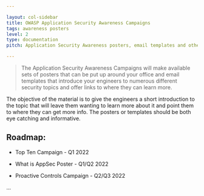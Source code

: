 ```yaml
---

layout: col-sidebar
title: OWASP Application Security Awareness Campaigns
tags: awareness posters
level: 2
type: documentation
pitch: Application Security Awareness posters, email templates and other material for creating awareness campaigns for your engineers.

---
```


>The Application Security Awareness Campaigns will make available sets of posters that can be put up around your office and email templates that introduce your engineers to numerous different security topics and offer links to where they can learn more.

The objective of the material is to give the engineers a short introduction to the topic that will leave them wanting to learn more about it and point them to where they can get more info. The posters or templates should be both eye catching and informative.

## Roadmap:

- Top Ten Campaign - Q1 2022

- What is AppSec Poster - Q1/Q2 2022

- Proactive Controls Campaign - Q2/Q3 2022

...
